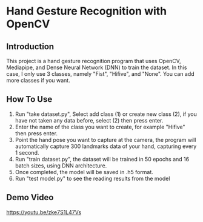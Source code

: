 # Hand Gesture Recognition with OpenCV 
## Introduction 
This project is a hand gesture recognition program that uses OpenCV, Mediapipe, and Dense Neural Network (DNN) to train the dataset. In this case, I only use 3 classes, namely "Fist", "Hifive", and "None". You can add more classes if you want.
## How To Use
1. Run "take dataset.py", Select add class (1) or create new class (2), if you have not taken any data before, select (2) then press enter.
2. Enter the name of the class you want to create, for example "Hifive" then press enter.
3. Point the hand pose you want to capture at the camera, the program will automatically capture 300 landmarks data of your hand, capturing every 1 second.
4. Run "train dataset.py", the dataset will be trained in 50 epochs and 16 batch sizes, using DNN architecture.
5. Once completed, the model will be saved in .h5 format.
6. Run "test model.py" to see the reading results from the model
## Demo Video
https://youtu.be/zke7S1L47Vs
